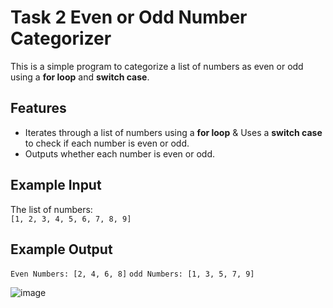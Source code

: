 # Task 2 Even or Odd Number Categorizer

This is a simple program to categorize a list of numbers as even or odd using a **for loop** and **switch case**.

## Features

- Iterates through a list of numbers using a **for loop** & Uses a **switch case** to check if each number is even or odd.  
- Outputs whether each number is even or odd.

## Example Input

The list of numbers:  
`[1, 2, 3, 4, 5, 6, 7, 8, 9]`

## Example Output
`Even Numbers: [2, 4, 6, 8]`
`odd Numbers: [1, 3, 5, 7, 9]`


![image](https://github.com/user-attachments/assets/c09f281a-4d1e-4ada-b9a4-8cb71779cf98)